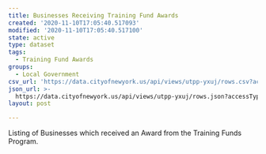 ```yaml
---
title: Businesses Receiving Training Fund Awards
created: '2020-11-10T17:05:40.517093'
modified: '2020-11-10T17:05:40.517100'
state: active
type: dataset
tags:
  - Training Fund Awards
groups:
  - Local Government
csv_url: 'https://data.cityofnewyork.us/api/views/utpp-yxuj/rows.csv?accessType=DOWNLOAD'
json_url: >-
  https://data.cityofnewyork.us/api/views/utpp-yxuj/rows.json?accessType=DOWNLOAD
layout: post

---
```

Listing of Businesses which received an Award from the Training Funds Program.
